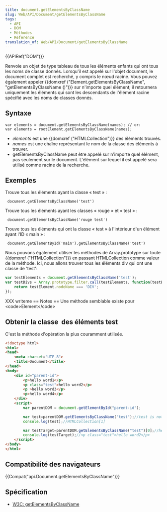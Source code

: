 ```yaml
---
title: document.getElementsByClassName
slug: Web/API/Document/getElementsByClassName
tags:
  - API
  - DOM
  - Méthodes
  - Reference
translation_of: Web/API/Document/getElementsByClassName
---
```

{{APIRef("DOM")}}

Renvoie un objet de type tableau de tous les éléments enfants qui ont tous les noms de classe donnés. Lorsqu'il est appelé sur l'objet document, le document complet est recherché, y compris le nœud racine. Vous pouvez également appeler {{domxref ("Element.getElementsByClassName", "getElementsByClassName ()")}} sur n'importe quel élément; il retournera uniquement les éléments qui sont les descendants de l'élément racine spécifié avec les noms de classes donnés.

## Syntaxe

    var elements = document.getElementsByClassName(names); // or:
    var elements = rootElement.getElementsByClassName(names);

- _elements_ est une {{domxref ("HTMLCollection")}} des éléments trouvés.
- _names_ est une chaîne représentant le nom de la classe des éléments à trouver.
- getElementsByClassName peut être appelé sur n'importe quel élément, pas seulement sur le document. L'élément sur lequel il est appelé sera utilisé comme racine de la recherche.

## Exemples

Trouve tous les éléments ayant la classe « test » :

     document.getElementsByClassName('test')

Trouve tous les éléments ayant les classes « rouge » et « test » :

     document.getElementsByClassName('rouge test')

Trouve tous les éléments qui ont la classe « test » à l'intérieur d'un élément ayant l'ID « main » :

     document.getElementById('main').getElementsByClassName('test')

Nous pouvons également utiliser les méthodes de Array.prototype sur toute {{domxref ("HTMLCollection")}} en passant HTMLCollection comme valeur de la méthode. Ici, nous allons trouver tous les éléments div qui ont une classe de 'test':

```js
var testElements = document.getElementsByClassName('test');
var testDivs = Array.prototype.filter.call(testElements, function(testElement){
    return testElement.nodeName === 'DIV';
});
```

XXX writeme == Notes == Une méthode semblable existe pour \<code>Element\</code>

## Obtenir la classe  des éléments test

C'est la méthode d'opération la plus couramment utilisée.

```html
<!doctype html>
<html>
<head>
    <meta charset="UTF-8">
    <title>Document</title>
</head>
<body>
    <div id="parent-id">
        <p>hello word1</p>
        <p class="test">hello word2</p>
        <p >hello word3</p>
        <p>hello word4</p>
    </div>
    <script>
        var parentDOM = document.getElementById("parent-id");

        var test=parentDOM.getElementsByClassName("test");//test is not target element
        console.log(test);//HTMLCollection[1]

        var testTarget=parentDOM.getElementsByClassName("test")[0];//here , this element is target
        console.log(testTarget);//<p class="test">hello word2</p>
    </script>
</body>
</html>
```

## Compatibilité des navigateurs

{{Compat("api.Document.getElementsByClassName")}}

## Spécification

- [W3C: getElementsByClassName](https://dvcs.w3.org/hg/domcore/raw-file/tip/Overview.html#dom-document-getelementsbyclassname)
